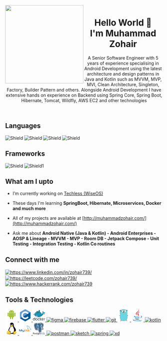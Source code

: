 
<img align="left" width="250" height="250" src="https://s3.amazonaws.com/muhammadzohair.com/portfolio/about_me/FoXz9C3w6A48bgU3xbMCJSPoj9WIKu.png">
<h1 align="center">Hello World 👋 </br>I'm Muhammad Zohair</h1>
<p align="center">A Senior Software Engineer with 5 years of experience specialising in Android Development using the latest architecture and design patterns in Java and Kotlin such as MVVM, MVP, MVI, Clean Architecture, Singleton, Factory, Builder Pattern and others. Alongside Android Development I have extensive hands on experience on Backend using Spring Core, Spring Boot, Hibernate, Tomcat, Wildfly, AWS EC2 and other technologies</p>

</br>

## Languages

![Shield](https://img.shields.io/badge/Language-Kotlin-blue) ![Shield](https://img.shields.io/badge/Language-JAVA-brightgreen) ![Shield](https://img.shields.io/badge/Language-Go%20Lang-blue) ![Shield](https://img.shields.io/badge/Language-Markdown-bluevoilet)


## Frameworks

![Shield](https://img.shields.io/badge/Framework-Android-green) ![Shield1](https://img.shields.io/badge/Framework-Spring%20Boot-green)


## What am I upto


- I’m currently working on [Techless (WiseOS)](https://techless.com/)

- These days I'm learning **SpringBoot, Hibernate, Microservices, Docker and much more**

- All of my projects are available at [http://muhammadzohair.com/](http://muhammadzohair.com/)

- Ask me about **Android Native (Java & Kotlin) - Android Enterprises - AOSP & Lineage - MVVM - MVP - Room DB - Jetpack Compose - Unit Testing - Integration Testing - Kotlin Co routines**


## Connect with me 

<p align="left">
<a href="https://www.linkedin.com/in/zohair739/" target="blank"><img align="center" src="https://raw.githubusercontent.com/rahuldkjain/github-profile-readme-generator/master/src/images/icons/Social/linked-in-alt.svg" alt="https://www.linkedin.com/in/zohair739/" height="30" width="40" /></a>
<a href="https://leetcode.com/zohair739/" target="blank"><img align="center" src="https://raw.githubusercontent.com/rahuldkjain/github-profile-readme-generator/master/src/images/icons/Social/leet-code.svg" alt="https://leetcode.com/zohair739/" height="30" width="40" /></a>
<a href="https://www.hackerrank.com/zohair739" target="blank"><img align="center" src="https://raw.githubusercontent.com/rahuldkjain/github-profile-readme-generator/master/src/images/icons/Social/hackerearth.svg" alt="https://www.hackerrank.com/zohair739" height="30" width="40" /></a>
</p>


## Tools & Technologies

<p align="left"> <a href="https://developer.android.com" target="_blank" rel="noreferrer"> <img src="https://raw.githubusercontent.com/devicons/devicon/master/icons/android/android-original-wordmark.svg" alt="android" width="40" height="40"/> </a> <a href="https://www.cprogramming.com/" target="_blank" rel="noreferrer"> <img src="https://raw.githubusercontent.com/devicons/devicon/master/icons/c/c-original.svg" alt="c" width="40" height="40"/> </a> <a href="https://www.docker.com/" target="_blank" rel="noreferrer"> <img src="https://raw.githubusercontent.com/devicons/devicon/master/icons/docker/docker-original-wordmark.svg" alt="docker" width="40" height="40"/> </a> <a href="https://www.figma.com/" target="_blank" rel="noreferrer"> <img src="https://www.vectorlogo.zone/logos/figma/figma-icon.svg" alt="figma" width="40" height="40"/> </a> <a href="https://firebase.google.com/" target="_blank" rel="noreferrer"> <img src="https://www.vectorlogo.zone/logos/firebase/firebase-icon.svg" alt="firebase" width="40" height="40"/> </a> <a href="https://flutter.dev" target="_blank" rel="noreferrer"> <img src="https://www.vectorlogo.zone/logos/flutterio/flutterio-icon.svg" alt="flutter" width="40" height="40"/> </a> <a href="https://git-scm.com/" target="_blank" rel="noreferrer"> <img src="https://www.vectorlogo.zone/logos/git-scm/git-scm-icon.svg" alt="git" width="40" height="40"/> </a> <a href="https://golang.org" target="_blank" rel="noreferrer"> <img src="https://raw.githubusercontent.com/devicons/devicon/master/icons/go/go-original.svg" alt="go" width="40" height="40"/> </a> <a href="https://www.java.com" target="_blank" rel="noreferrer"> <img src="https://raw.githubusercontent.com/devicons/devicon/master/icons/java/java-original.svg" alt="java" width="40" height="40"/> </a> <a href="https://kotlinlang.org" target="_blank" rel="noreferrer"> <img src="https://www.vectorlogo.zone/logos/kotlinlang/kotlinlang-icon.svg" alt="kotlin" width="40" height="40"/> </a> <a href="https://www.linux.org/" target="_blank" rel="noreferrer"> <img src="https://raw.githubusercontent.com/devicons/devicon/master/icons/linux/linux-original.svg" alt="linux" width="40" height="40"/> </a> <a href="https://www.mysql.com/" target="_blank" rel="noreferrer"> <img src="https://raw.githubusercontent.com/devicons/devicon/master/icons/mysql/mysql-original-wordmark.svg" alt="mysql" width="40" height="40"/> </a> <a href="https://www.postgresql.org" target="_blank" rel="noreferrer"> <img src="https://raw.githubusercontent.com/devicons/devicon/master/icons/postgresql/postgresql-original-wordmark.svg" alt="postgresql" width="40" height="40"/> </a> <a href="https://postman.com" target="_blank" rel="noreferrer"> <img src="https://www.vectorlogo.zone/logos/getpostman/getpostman-icon.svg" alt="postman" width="40" height="40"/> </a> <a href="https://www.sketch.com/" target="_blank" rel="noreferrer"> <img src="https://www.vectorlogo.zone/logos/sketchapp/sketchapp-icon.svg" alt="sketch" width="40" height="40"/> </a> <a href="https://spring.io/" target="_blank" rel="noreferrer"> <img src="https://www.vectorlogo.zone/logos/springio/springio-icon.svg" alt="spring" width="40" height="40"/> </a> <a href="https://www.adobe.com/products/xd.html" target="_blank" rel="noreferrer"> <img src="https://cdn.worldvectorlogo.com/logos/adobe-xd.svg" alt="xd" width="40" height="40"/> </a> </p>
</br>
